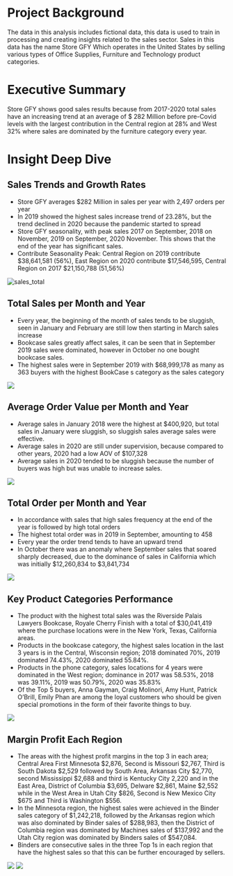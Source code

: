 # Project Background
The data in this analysis includes fictional data, this data is used to train in processing and creating insights related to the sales sector. Sales in this data has the name Store GFY Which operates in the United States by selling various types of Office Supplies, Furniture and Technology product categories.

# Executive Summary
Store GFY shows good sales results because from 2017-2020 total sales have an increasing trend at an average of $ 282 Million before pre-Covid levels with the largest contribution in the Central region at 28% and West 32% where sales are dominated by the furniture category every year.

  
# Insight Deep Dive
## Sales Trends and Growth Rates
- Store GFY averages $282 Million in sales per year with 2,497 orders per year
- In 2019 showed the highest sales increase trend of 23.28%, but the trend declined in 2020 because the pandemic started to spread
- Store GFY seasonality, with peak sales 2017 on September, 2018 on November, 2019 on September, 2020 November.  This shows that the end of the year
  has significant sales.
- Contribute Seasonality Peak: Central Region on 2019 contribute $38,641,581 (56%), East Region on 2020 contribute $17,546,595, Central Region on 2017 $21,150,788 (51,56%)
  
![sales_total](https://github.com/danendrafi/tes1/blob/main/visualization/total%20sales.png)

## Total Sales per Month and Year
- Every year, the beginning of the month of sales tends to be sluggish, seen in January and February are still low then starting in March sales increase
- Bookcase sales greatly affect sales, it can be seen that in September 2019 sales were dominated, however in October no one bought bookcase sales.
- The highest sales were in September 2019 with $68,999,178 as many as 363 buyers with the highest BookCase s category as the sales category

![](https://github.com/danendrafi/tes1/blob/main/visualization/Graphic%20Sales%20per%20Month.png)

## Average Order Value per Month and Year
- Average sales in January 2018 were the highest at $400,920, but total sales in January were sluggish, so sluggish sales average sales were effective.
- Average sales in 2020 are still under supervision, because compared to other years, 2020 had a low AOV of $107,328
- Average sales in 2020 tended to be sluggish because the number of buyers was high but was unable to increase sales.

![](https://github.com/danendrafi/tes1/blob/main/visualization/Graphic%20Aov%20per%20Month.png)

## Total Order per Month and Year

- In accordance with sales that high sales frequency at the end of the year is followed by high total orders
- The highest total order was in 2019 in September, amounting to 458
- Every year the order trend tends to have an upward trend
- In October there was an anomaly where September sales that soared sharply decreased, due to the dominance of sales in California which was initially $12,260,834 to $3,841,734

![](https://github.com/danendrafi/tes1/blob/main/visualization/Graphic%20Order%20per%20Month.png)

## Key Product Categories Performance
- The product with the highest total sales was the Riverside Palais Lawyers Bookcase, Royale Cherry Finish with a total of $30,041,419 where the
  purchase locations were in the New York, Texas, California areas.
- Products in the bookcase category, the highest sales location in the last 3 years is in the Central, Wisconsin region; 2018 dominated 70%, 2019
  dominated 74.43%, 2020 dominated 55.84%.
- Products in the phone category, sales locations for 4 years were dominated in the West region; dominance in 2017 was 58.53%, 2018 was 39.11%,
  2019 was 50.79%, 2020 was 35.83%
- Of the Top 5 buyers, Anna Gayman, Craig Molinori, Amy Hunt, Patrick O’Brill, Emily Phan are among the loyal customers who should be given
  special promotions in the form of their favorite things to buy.

![](https://github.com/danendrafi/tes1/blob/main/visualization/Product%20Sales.png)

## Margin Profit Each Region
- The areas with the highest profit margins in the top 3 in each area; Central Area First Minnesota $2,876, Second is Missouri $2,767, Third is South Dakota $2,529 followed by South Area, Arkansas City $2,770, second Mississippi $2,688 and third is Kentucky City 2,220 and in the East Area, District of Columbia $3,695, Delware $2,861, Maine $2,552 while in the West Area in Utah City $826, Second is New Mexico City $675 and Third is Washington $556.
- In the Minnesota region, the highest sales were achieved in the Binder sales category of $1,242,218, followed by the Arkansas region which was also dominated by Binder sales of $288,983, then the District of Columbia region was dominated by Machines sales of $137,992 and the Utah City region was dominated by Binders sales of $547,084.
- Binders are consecutive sales in the three Top 1s in each region that have the highest sales so that this can be further encouraged by sellers.

![](https://github.com/danendrafi/tes1/blob/main/visualization/Margin%20East%20and%20West.png)
![](https://github.com/danendrafi/tes1/blob/main/visualization/Central%20and%20South.png)
